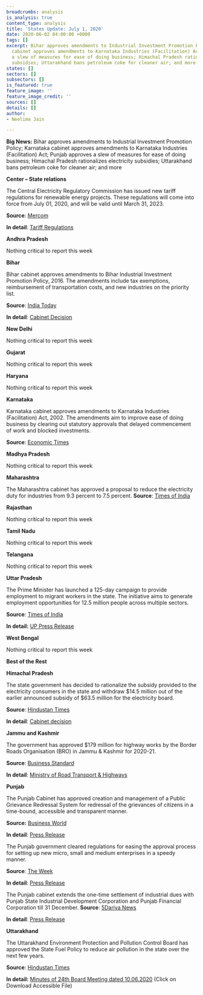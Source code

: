 ```yaml
---
breadcrumbs: analysis
is_analysis: true
content_type: analysis
title: 'States Update: July 1, 2020'
date: 2020-06-02 04:00:00 +0000
tags: []
excerpt: Bihar approves amendments to Industrial Investment Promotion Policy; Karnataka
  cabinet approves amendments to Karnataka Industries (Facilitation) Act; Punjab approves
  a slew of measures for ease of doing business; Himachal Pradesh rationalizes electricity
  subsidies; Uttarakhand bans petroleum coke for cleaner air; and more
states: []
sectors: []
subsectors: []
is_featured: true
feature_image: ''
feature_image_credit: ''
sources: []
details: []
author:
- Neelima Jain

---
```

**Big News:** Bihar approves amendments to Industrial Investment Promotion Policy; Karnataka cabinet approves amendments to Karnataka Industries (Facilitation) Act; Punjab approves a slew of measures for ease of doing business; Himachal Pradesh rationalizes electricity subsidies; Uttarakhand bans petroleum coke for cleaner air; and more

**Center – State relations**

The Central Electricity Regulatory Commission has issued new tariff regulations for renewable energy projects. These regulations will come into force from July 01, 2020, and will be valid until March 31, 2023.

**Source**: [Mercom](https://mercomindia.com/cerc-announces-new-tariff/)

**In detail**: [Tariff Regulations](http://www.cercind.gov.in/2020/draft_reg/DEM-RE-Tariff-Regulations2020.pdf)

**Andhra Pradesh**

Nothing critical to report this week

**Bihar**

Bihar cabinet approves amendments to Bihar Industrial Investment Promotion Policy, 2016. The amendments include tax exemptions, reimbursement of transportation costs, and new industries on the priority list.

**Source**: [India Today](https://www.indiatoday.in/india/story/bihar-govt-rolls-red-carpet-potential-investors-plans-incentives-unit-state-1694992-2020-06-29)

**In detail**: [Cabinet Decision](http://csd.bih.nic.in/Upload/Decisions/d26062020.pdf)

**New Delhi**

Nothing critical to report this week

**Gujarat**

Nothing critical to report this week

**Haryana**

Nothing critical to report this week

**Karnataka**

Karnataka cabinet approves amendments to Karnataka Industries (Facilitation) Act, 2002. The amendments aim to improve ease of doing business by clearing out statutory approvals that delayed commencement of work and blocked investments.

**Source**: [Economic Times](https://economictimes.indiatimes.com/news/economy/policy/industries-need-not-wait-for-statutory-clearances-for-3-yrs-can-start-work-in-karnataka/articleshow/76629043.cms)

**Madhya Pradesh**

Nothing critical to report this week

**Maharashtra**

The Maharashtra cabinet has approved a proposal to reduce the electricity duty for industries from 9.3 percent to 7.5 percent. **Source**: [Times of India](https://timesofindia.indiatimes.com/city/pune/2-reduction-in-electricity-duty-for-maharashtra-industries/articleshow/76641462.cms)

**Rajasthan**

Nothing critical to report this week

**Tamil Nadu**

Nothing critical to report this week

**Telangana**

Nothing critical to report this week

**Uttar Pradesh**

The Prime Minister has launched a 125-day campaign to provide employment to migrant workers in the state. The initiative aims to generate employment opportunities for 12.5 million people across multiple sectors.

**Source**: [Times of India](https://timesofindia.indiatimes.com/india/pm-modi-cm-yogi-adityanath-launch-atma-nirbhar-uttar-pradesh-rojgar-abhiyan-key-points/articleshow/76637950.cms)

**In detail:** [UP Press Release](http://information.up.nic.in/attachments/files/5ef62cde-a3e0-4d7e-a37d-31630af72573.pdf)

**West Bengal**

Nothing critical to report this week

**Best of the Rest**

**Himachal Pradesh**

The state government has decided to rationalize the subsidy provided to the electricity consumers in the state and withdraw $14.5 million out of the earlier announced subsidy of $63.5 million for the electricity board.

**Source**: [Hindustan Times](https://www.hindustantimes.com/cities/cash-strapped-himachal-pradesh-govt-hikes-vehicle-registration-fee-cuts-power-subsidy/story-vwq3cvnRGH6YVByNkaoibN.html)

**In detail**: [Cabinet decision](https://blog.mygov.in/himachal-pradesh-cabinet-decisions-3/)

**Jammu and Kashmir**

The government has approved $179 million for highway works by the Border Roads Organisation (BRO) in Jammu & Kashmir for 2020-21.

**Source**: [Business Standard](https://www.business-standard.com/article/economy-policy/govt-approves-additional-rs-1-691-cr-for-highway-works-in-j-k-uttarakhand-120062800393_1.html)

**In detail**: [Ministry of Road Transport & Highways](https://morth.nic.in/sites/default/files/Sanction/Corrigendum%20to%20OM%20dt%2024-06-2020-NH%28O%29%20Additional%20Sanction%20Ceiling%20to%20State%20PWD%20and%20BRO_27-06-2020.pdf)

**Punjab**

The Punjab Cabinet has approved creation and management of a Public Grievance Redressal System for redressal of the grievances of citizens in a time-bound, accessible and transparent manner.

**Source:** [Business World](http://www.businessworld.in/article/Punjab-Cabinet-approves-comprehensive-Public-Grievance-Redressal-Policy/23-06-2020-290049/)

**In detail**: [Press Release](http://diprpunjab.gov.in/?q=content/comprhensive-public-grievance-redressal-policy-bring-grievance-mechanisms-all-punjab-depts)

The Punjab government cleared regulations for easing the approval process for setting up new micro, small and medium enterprises in a speedy manner.

**Source**: [The Week](https://www.theweek.in/wire-updates/business/2020/06/22/nrg19-pb-cabinet-msme.html)

**In detail**: [Press Release](http://diprpunjab.gov.in/?q=content/cabinet-approves-punjab-right-business-rules-2020-setting-msme-units-fast-track)

The Punjab cabinet extends the one-time settlement of industrial dues with Punjab State Industrial Development Corporation and Punjab Financial Corporation till 31 December. **Source**: [5Dariya News](https://www.5dariyanews.com/news/297997-Punjab-Cabinet-Okays-Extension-Of-Ots-Policy-2018-For-PSIDC-PFC-Amid-Covid-19)

**In detail**: [Press Release](http://diprpunjab.gov.in/?q=content/punjab-cabinet-okays-extension-ots-policy-2018-psidc-pfc-amid-covid-19)

**Uttarakhand**

The Uttarakhand Environment Protection and Pollution Control Board has approved the State Fuel Policy to reduce air pollution in the state over the next few years.

**Source**: [Hindustan Times](https://www.hindustantimes.com/india-news/ueppcb-approves-state-fuel-policy-petcoke-to-be-banned-as-fuel-in-state-by-march-2024/story-JdWXVPlRVgAURolTFEBacK.html)

**In detail:** [Minutes of 24th Board Meeting dated 10.06.2020](https://ueppcb.uk.gov.in/latestupdate/index/118-Contents) (Click on Download Accessible File)